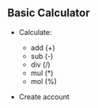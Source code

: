 Basic Calculator
-----------------


- Calculate:
   - add (+)
   - sub (-)
   - div (/)
   - mul (*)
   - mol (%)

- Create account

